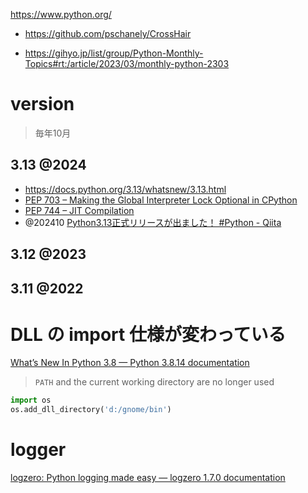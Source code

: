 https://www.python.org/

- https://github.com/pschanely/CrossHair

- https://gihyo.jp/list/group/Python-Monthly-Topics#rt:/article/2023/03/monthly-python-2303

# version

> 毎年10月

## 3.13 @2024

- https://docs.python.org/3.13/whatsnew/3.13.html
- [PEP 703 – Making the Global Interpreter Lock Optional in CPython](https://peps.python.org/pep-0703/)
- [PEP 744 – JIT Compilation](https://peps.python.org/pep-0744/)
- @202410 [Python3.13正式リリースが出ました！ #Python - Qiita](https://qiita.com/t3tra/items/152b6023e47c5b09bffe)

## 3.12 @2023

## 3.11 @2022

# DLL の import 仕様が変わっている

[What’s New In Python 3.8 — Python 3.8.14 documentation](https://docs.python.org/3.8/whatsnew/3.8.html#changes-in-the-python-api)

> `PATH` and the current working directory are no longer used

```python
import os
os.add_dll_directory('d:/gnome/bin')
```

# logger

[logzero: Python logging made easy — logzero 1.7.0 documentation](https://logzero.readthedocs.io/en/latest/)
